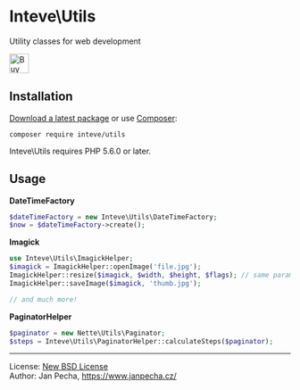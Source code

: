 
# Inteve\Utils

Utility classes for web development

<a href="https://www.paypal.me/janpecha/5eur"><img src="https://buymecoffee.intm.org/img/button-paypal-white.png" alt="Buy me a coffee" height="35"></a>


## Installation

[Download a latest package](https://github.com/inteve/utils/releases) or use [Composer](http://getcomposer.org/):

```
composer require inteve/utils
```

Inteve\Utils requires PHP 5.6.0 or later.


## Usage

**DateTimeFactory**

```php
$dateTimeFactory = new Inteve\Utils\DateTimeFactory;
$now = $dateTimeFactory->create();
```


**Imagick**

``` php
use Inteve\Utils\ImagickHelper;
$imagick = ImagickHelper::openImage('file.jpg');
ImagickHelper::resize($imagick, $width, $height, $flags); // same parameters as for Image::resize()
ImagickHelper::saveImage($imagick, 'thumb.jpg');

// and much more!
```


**PaginatorHelper**

```php
$paginator = new Nette\Utils\Paginator;
$steps = Inteve\Utils\PaginatorHelper::calculateSteps($paginator);
```

------------------------------

License: [New BSD License](license.md)
<br>Author: Jan Pecha, https://www.janpecha.cz/
